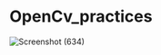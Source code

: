 # OpenCv_practices

![Screenshot (634)](https://user-images.githubusercontent.com/91384498/209795925-637bc476-f6d7-429d-a241-85e520508b0e.png)
